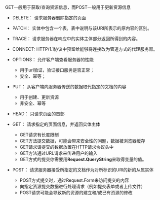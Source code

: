 GET一般用于获取/查询资源信息，而POST一般用于更新资源信息
+ DELETE： 请求服务器删除指定的页面

+ PATCH： 实体中包含一个表，表中说明与该URI所表示的原内容的区别。
+ TRACE： 请求服务器在响应中的实体主体部分返回所得到的内容。
+ CONNECT: HTTP/1.1协议中预留给能够将连接改为管道方式的代理服务器。
+ OPTIONS： 允许客户端查看服务器的性能
    + 用于url验证，验证接口服务是否正常；
    + 安全、幂等；
+ PUT： 从客户端向服务器传送的数据取代指定的文档的内容
    + 用于创建、更新资源
    + 非安全、幂等
+ HEAD： 只请求页面的首部
+ GET： 请求指定的页面信息，并返回实体主体
    + GET请求有长度限制
    + GET方法提交数据，可能会带来安全性的问题，数据被浏览器缓存
    + GET请求请提交的数据放置在HTTP请求协议头中
    + GET方法通过URL请求来传递用户的输入
    + GET方式的提交你需要用**Request.QueryString**来取得变量的值。
+ POST： 请求服务器接受所指定的文档作为对所标识的URI的新的从属实体
    + POST方式提交时，通过Request.Form来访问提交的内容
    + 向指定资源提交数据进行处理请求（例如提交表单或者上传文件）
    + POST请求可能会导致新的资源的建立和/或已有资源的修改